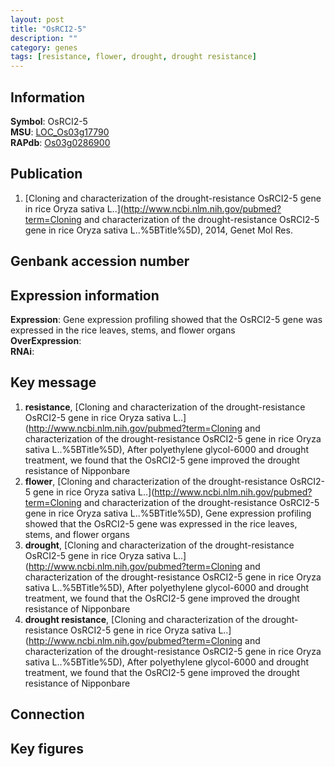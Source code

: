 ```yaml
---
layout: post
title: "OsRCI2-5"
description: ""
category: genes
tags: [resistance, flower, drought, drought resistance]
---
```


## Information
__Symbol__: OsRCI2-5  
__MSU__: [LOC_Os03g17790](http://rice.plantbiology.msu.edu/cgi-bin/ORF_infopage.cgi?orf=LOC_Os03g17790)  
__RAPdb__: [Os03g0286900](http://rapdb.dna.affrc.go.jp/viewer/gbrowse_details/irgsp1?name=Os03g0286900)  

## Publication
1. [Cloning and characterization of the drought-resistance OsRCI2-5 gene in rice Oryza sativa L..](http://www.ncbi.nlm.nih.gov/pubmed?term=Cloning and characterization of the drought-resistance OsRCI2-5 gene in rice Oryza sativa L..%5BTitle%5D), 2014, Genet Mol Res.

## Genbank accession number

## Expression information
__Expression__: Gene expression profiling showed that the OsRCI2-5 gene was expressed in the rice leaves, stems, and flower organs  
__OverExpression__:  
__RNAi__:  

## Key message
1. __resistance__, [Cloning and characterization of the drought-resistance OsRCI2-5 gene in rice Oryza sativa L..](http://www.ncbi.nlm.nih.gov/pubmed?term=Cloning and characterization of the drought-resistance OsRCI2-5 gene in rice Oryza sativa L..%5BTitle%5D),  After polyethylene glycol-6000 and drought treatment, we found that the OsRCI2-5 gene improved the drought resistance of Nipponbare
2. __flower__, [Cloning and characterization of the drought-resistance OsRCI2-5 gene in rice Oryza sativa L..](http://www.ncbi.nlm.nih.gov/pubmed?term=Cloning and characterization of the drought-resistance OsRCI2-5 gene in rice Oryza sativa L..%5BTitle%5D),  Gene expression profiling showed that the OsRCI2-5 gene was expressed in the rice leaves, stems, and flower organs
3. __drought__, [Cloning and characterization of the drought-resistance OsRCI2-5 gene in rice Oryza sativa L..](http://www.ncbi.nlm.nih.gov/pubmed?term=Cloning and characterization of the drought-resistance OsRCI2-5 gene in rice Oryza sativa L..%5BTitle%5D),  After polyethylene glycol-6000 and drought treatment, we found that the OsRCI2-5 gene improved the drought resistance of Nipponbare
4. __drought resistance__, [Cloning and characterization of the drought-resistance OsRCI2-5 gene in rice Oryza sativa L..](http://www.ncbi.nlm.nih.gov/pubmed?term=Cloning and characterization of the drought-resistance OsRCI2-5 gene in rice Oryza sativa L..%5BTitle%5D),  After polyethylene glycol-6000 and drought treatment, we found that the OsRCI2-5 gene improved the drought resistance of Nipponbare

## Connection

## Key figures


